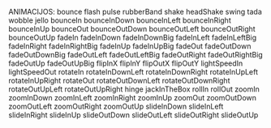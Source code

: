 ANIMACIJOS:
  bounce	flash	pulse	rubberBand
  shake	headShake	swing	tada
  wobble	jello	bounceIn	bounceInDown
  bounceInLeft	bounceInRight	bounceInUp	bounceOut
  bounceOutDown	bounceOutLeft	bounceOutRight	bounceOutUp
  fadeIn	fadeInDown	fadeInDownBig	fadeInLeft
  fadeInLeftBig	fadeInRight	fadeInRightBig	fadeInUp
  fadeInUpBig	fadeOut	fadeOutDown	fadeOutDownBig
  fadeOutLeft	fadeOutLeftBig	fadeOutRight	fadeOutRightBig
  fadeOutUp	fadeOutUpBig	flipInX	flipInY
  flipOutX	flipOutY	lightSpeedIn	lightSpeedOut
  rotateIn	rotateInDownLeft	rotateInDownRight	rotateInUpLeft
  rotateInUpRight	rotateOut	rotateOutDownLeft	rotateOutDownRight
  rotateOutUpLeft	rotateOutUpRight	hinge	jackInTheBox
  rollIn	rollOut	zoomIn	zoomInDown
  zoomInLeft	zoomInRight	zoomInUp	zoomOut
  zoomOutDown	zoomOutLeft	zoomOutRight	zoomOutUp
  slideInDown	slideInLeft	slideInRight	slideInUp
  slideOutDown	slideOutLeft	slideOutRight	slideOutUp